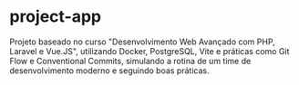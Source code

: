 # project-app
Projeto baseado no curso "Desenvolvimento Web Avançado com PHP, Laravel e Vue.JS", utilizando Docker, PostgreSQL, Vite e práticas como Git Flow e Conventional Commits, simulando a rotina de um time de desenvolvimento moderno e seguindo boas práticas.
